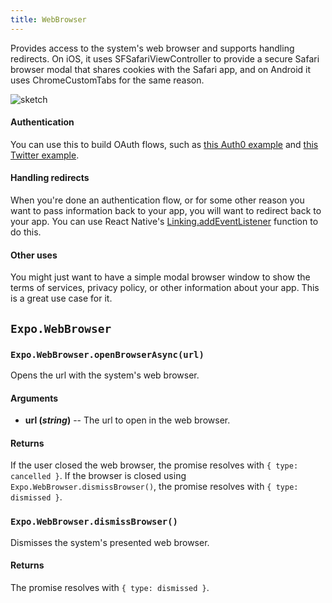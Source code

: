 ```yaml
---
title: WebBrowser
---
```


Provides access to the system's web browser and supports handling redirects. On iOS, it uses SFSafariViewController to provide a secure Safari browser modal that shares cookies with the Safari app, and on Android it uses ChromeCustomTabs for the same reason.

![sketch](r116LYJne)
<br />

#### Authentication
 You can use this to build OAuth flows,
such as [this Auth0 example](https://github.com/AppAndFlow/exponent-auth0-example) and [this Twitter example](https://github.com/AppAndFlow/exponent-twitter-login-example).

#### Handling redirects

When you're done an authentication flow, or for some other reason you want to pass information back to your app, you will want to redirect back to your app.
You can use React Native's [Linking.addEventListener](https://facebook.github.io/react-native/docs/linking.html) function to do this.

#### Other uses

You might just want to have a simple modal browser window to show the terms of services, privacy policy, or other information about your app. This is a great use case for it.

## `Expo.WebBrowser`

### `Expo.WebBrowser.openBrowserAsync(url)`

Opens the url with the system's web browser.

#### Arguments

-  **url (_string_)** -- The url to open in the web browser.

#### Returns

If the user closed the web browser, the promise resolves with `{ type: cancelled }`.
If the browser is closed using `Expo.WebBrowser.dismissBrowser()`, the promise resolves with `{ type: dismissed }`.

### `Expo.WebBrowser.dismissBrowser()`

Dismisses the system's presented web browser.

#### Returns

The promise resolves with `{ type: dismissed }`.